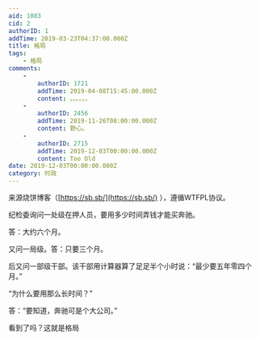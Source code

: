 ```yaml
---
aid: 1083
cid: 2
authorID: 1
addTime: 2019-03-23T04:37:00.000Z
title: 格局
tags:
    - 格局
comments:
    -
        authorID: 1721
        addTime: 2019-04-08T15:45:00.000Z
        content: 。。。。。。
    -
        authorID: 2456
        addTime: 2019-11-26T08:00:00.000Z
        content: 野心。
    -
        authorID: 2715
        addTime: 2019-12-03T00:00:00.000Z
        content: Too Old
date: 2019-12-03T00:00:00.000Z
category: 时政
---
```


来源烧饼博客（[https://sb.sb/](https://sb.sb/) ），遵循WTFPL协议。

纪检委询问一处级在押人员，要用多少时间弄钱才能买奔驰。

答：大约六个月。

又问一局级。答：只要三个月。

后又问一部级干部。该干部用计算器算了足足半个小时说：“最少要五年零四个月。”

“为什么要用那么长时间？”

答：“要知道，奔驰可是个大公司。”

看到了吗？这就是格局
